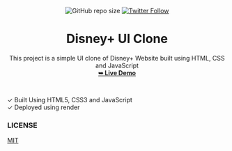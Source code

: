 <div align="center">

![GitHub repo size](https://img.shields.io/github/repo-size/Pranav-Jadhav09/Disney-Plus-UIclone)
[![Twitter Follow](https://img.shields.io/twitter/follow/Pranav_Jadhav09?style=social)](https://twitter.com/Pranav_Jadhav09)

# Disney+ UI Clone

This project is a simple UI clone of Disney+ Website built using HTML, CSS and JavaScript<br />
<a href="https://disney-plus-site-uiclone.onrender.com/"><strong>➥ Live Demo</strong></a>

</div>

<br />

✓ Built Using HTML5, CSS3 and JavaScript <br />
✓ Deployed using render
<br/>

### LICENSE

<a href="./LICENSE">MIT</a>

